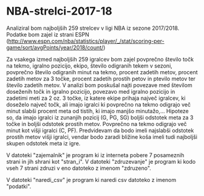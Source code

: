 # NBA-strelci-2017-18

Analiziral bom najboljših 259 strelcev v ligi NBA iz sezone 2017/2018.
Podatke bom zajel iz strani ESPN (http://www.espn.com/nba/statistics/player/_/stat/scoring-per-game/sort/avgPoints/year/2018/count/)

Za vsakega izmed najboljših 259 igralcev bom zajel povprečno število točk na tekmo, igralno pozicijo,  ekipo, število odigranih tekem v sezoni, povprečno število odigranih minut na tekmo, procent zadetih metov, procent zadetih metov za 3 točke, procent zadetih prostih petov in ptevilo metov ter število zadetih metov.
V analizi bom poskušal najti povezave med številom doseženih točk in igralno pozicijo, povezavo med igralno pozicijo in zadetimi meti za 2 oz. 3 točke, iz katere ekipe prihaja največ igralcev, ki doseželo največ točk, ali imajo igralci ki povprečno na tekmo odigrajo več minut slabši procent meta od tistih, ki imajo manjšo minutažo,... 
Hipoteze so, da imajo igralci iz zunanjih pozicij (G, PG, SG) boljši odstotek meta za 3 točke in boljši odstotek prostih metov. Povprečno na tekmo odigrajo več minut kot višji igralci (C, PF). Predvidevam da bodo imeli najslabši odstotek prostih metov višji igralci, vendar bodo zaradi bližine koša imeli tudi najboljši skupen odstotek meta iz igre. 


V datoteki "zajemalnik" je program ki iz interneta pobere 7 posameznih strani in jih shrani kot "stran_i". V datoteki "zdruzevanje" je program ki kodo vseh 7 strani zdruzi v eno datoteko z imenom "zdruzeno".

V datoteki "naredi_csv" je program ki naredi csv datoteko z imenom "podatki".

